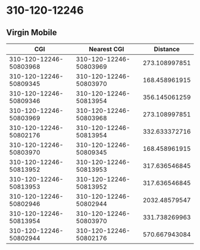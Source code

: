 # 310-120-12246
## Virgin Mobile


| CGI | Nearest CGI | Distance |
|-----|-------------|----------|
| 310-120-12246-50803968 | 310-120-12246-50803969 | 273.108997851 |
| 310-120-12246-50809345 | 310-120-12246-50803970 | 168.458961915 |
| 310-120-12246-50809346 | 310-120-12246-50813954 | 356.145061259 |
| 310-120-12246-50803969 | 310-120-12246-50803968 | 273.108997851 |
| 310-120-12246-50802176 | 310-120-12246-50813954 | 332.633372716 |
| 310-120-12246-50803970 | 310-120-12246-50809345 | 168.458961915 |
| 310-120-12246-50813952 | 310-120-12246-50813953 | 317.636546845 |
| 310-120-12246-50813953 | 310-120-12246-50813952 | 317.636546845 |
| 310-120-12246-50802946 | 310-120-12246-50802944 | 2032.48579547 |
| 310-120-12246-50813954 | 310-120-12246-50803970 | 331.738269963 |
| 310-120-12246-50802944 | 310-120-12246-50802176 | 570.667943084 |
